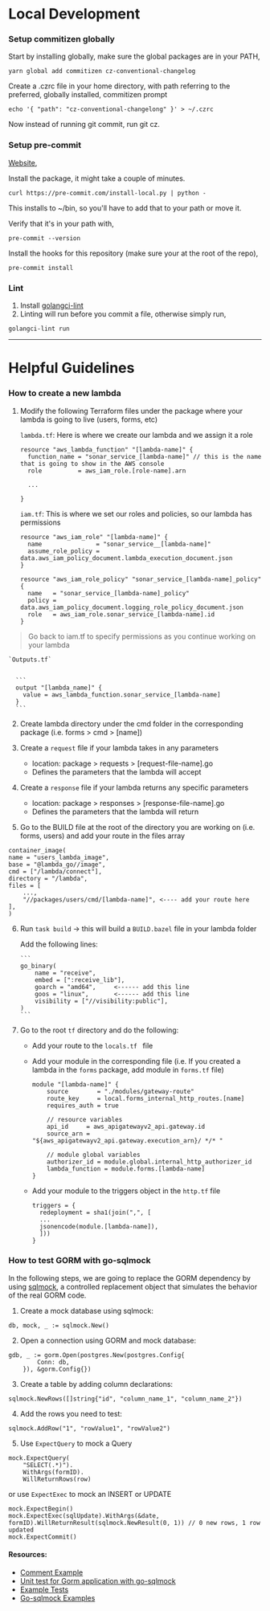 # Local Development

### Setup commitizen globally

Start by installing globally, make sure the global packages are in your PATH,

```
yarn global add commitizen cz-conventional-changelog
```

Create a .czrc file in your home directory, with path referring to the preferred, globally installed, commitizen prompt

```
echo '{ "path": "cz-conventional-changelong" }' > ~/.czrc
```

Now instead of running git commit, run git cz.

### Setup pre-commit

[Website](https://pre-commit.com/),

Install the package, it might take a couple of minutes.

```
curl https://pre-commit.com/install-local.py | python -
```

This installs to ~/bin, so you'll have to add that to your path or move it.

Verify that it's in your path with,

```
pre-commit --version
```

Install the hooks for this repository (make sure your at the root of the repo),

```
pre-commit install
```

### Lint

1. Install [golangci-lint](https://github.com/golangci/golangci-lint)
2. Linting will run before you commit a file, otherwise simply run,

```
golangci-lint run
```

---

# Helpful Guidelines

### How to create a new lambda

1. Modify the following Terraform files under the package where your lambda is going to live (users, forms, etc)

   `lambda.tf`: Here is where we create our lambda and we assign it a role

   ```
   resource "aws_lambda_function" "[lambda-name]" {
     function_name = "sonar_service_[lambda-name]" // this is the name that is going to show in the AWS console
     role          = aws_iam_role.[role-name].arn

     ...

   }
   ```

   `iam.tf`: This is where we set our roles and policies, so our lambda has permissions

   ```
   resource "aws_iam_role" "[lambda-name]" {
     name               = "sonar_service__[lambda-name]"
     assume_role_policy = data.aws_iam_policy_document.lambda_execution_document.json
   }

   resource "aws_iam_role_policy" "sonar_service_[lambda-name]_policy" {
     name   = "sonar_service_[lambda-name]_policy"
     policy = data.aws_iam_policy_document.logging_role_policy_document.json
     role   = aws_iam_role.sonar_service_[lambda-name].id
   }
   ```

> Go back to iam.tf to specify permissions as you continue working on your lambda

    `Outputs.tf`


      ```
      output "[lambda_name]" {
        value = aws_lambda_function.sonar_service_[lambda-name]
      }
      ```

2. Create lambda directory under the cmd folder in the corresponding package (i.e. forms > cmd > [name])

3. Create a `request` file if your lambda takes in any parameters

   - location: package > requests > [request-file-name].go
   - Defines the parameters that the lambda will accept

4. Create a `response` file if your lambda returns any specific parameters

   - location: package > responses > [response-file-name].go
   - Defines the parameters that the lambda will return

5. Go to the BUILD file at the root of the directory you are working on (i.e. forms, users) and add your route in the files array

```
container_image(
name = "users_lambda_image",
base = "@lambda_go//image",
cmd = ["/lambda/connect"],
directory = "/lambda",
files = [
    ...,
    "//packages/users/cmd/[lambda-name]", <---- add your route here
],
)
```

6.  Run `task build` -> this will build a `BUILD.bazel` file in your lambda folder

    Add the following lines:

        ```
        go_binary(
            name = "receive",
            embed = [":receive_lib"],
            goarch = "amd64",     <------ add this line
            goos = "linux",       <------ add this line
            visibility = ["//visibility:public"],
        )
        ```

7.  Go to the root `tf` directory and do the following:

    - Add your route to the `locals.tf ` file
    - Add your module in the corresponding file (i.e. If you created a lambda in the `forms` package, add module in `forms.tf` file)

      ```
      module "[lambda-name]" {
          source        = "./modules/gateway-route"
          route_key     = local.forms_internal_http_routes.[name]
          requires_auth = true

          // resource variables
          api_id     = aws_apigatewayv2_api.gateway.id
          source_arn = "${aws_apigatewayv2_api.gateway.execution_arn}/ */* "

          // module global variables
          authorizer_id = module.global.internal_http_authorizer_id
          lambda_function = module.forms.[lambda-name]
      }
      ```

    - Add your module to the triggers object in the `http.tf` file

      ```
      triggers = {
        redeployment = sha1(join(",", [
        ...
        jsonencode(module.[lambda-name]),
        ]))
      }
      ```

### How to test GORM with go-sqlmock

In the following steps, we are going to replace the GORM dependency by using [sqlmock](https://github.com/DATA-DOG/go-sqlmock), a controlled replacement object that simulates the behavior of the real GORM code.

1. Create a mock database using sqlmock:

```
db, mock, _ := sqlmock.New()
```

2. Open a connection using GORM and mock database:

```
gdb, _ := gorm.Open(postgres.New(postgres.Config{
		Conn: db,
	}), &gorm.Config{})
```

3. Create a table by adding column declarations:

```
sqlmock.NewRows([]string{"id", "column_name_1", "column_name_2"})
```

4. Add the rows you need to test:

```
sqlmock.AddRow("1", "rowValue1", "rowValue2")
```

5. Use `ExpectQuery` to mock a Query

```
mock.ExpectQuery(
	"SELECT(.*)").
	WithArgs(formID).
	WillReturnRows(row)
```

or use `ExpectExec` to mock an INSERT or UPDATE

```
mock.ExpectBegin()
mock.ExpectExec(sqlUpdate).WithArgs(&date, formID).WillReturnResult(sqlmock.NewResult(0, 1)) // 0 new rows, 1 row updated
mock.ExpectCommit()
```

#### Resources:

- [Comment Example](https://github.com/go-gorm/gorm/issues/1525#issuecomment-376164189)
- [Unit test for Gorm application with go-sqlmock](https://tienbm90.medium.com/unit-test-for-gorm-application-with-go-sqlmock-ecb5c369e570)
- [Example Tests](https://github.com/dche423/dbtest)
- [Go-sqlmock Examples](https://github.com/DATA-DOG/go-sqlmock/tree/master/examples)
